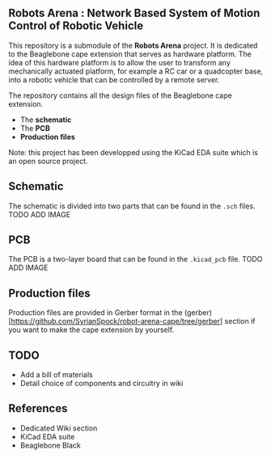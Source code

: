 Robots Arena : Network Based System of Motion Control of Robotic Vehicle
------------------------------------------------------------------------
This repository is a submodule of the **Robots Arena** project. It is dedicated
to the Beaglebone cape extension that serves as hardware platform. The idea of
this hardware platform is to allow the user to transform any mechanically
actuated platform, for example a RC car or a quadcopter base, into a robotic
vehicle that can be controlled by a remote server.

The repository contains all the design files of the Beaglebone cape extension.
* The **schematic**
* The **PCB**
* **Production files**

Note: this project has been developped using the KiCad EDA suite which is an
open source project.

Schematic
---------
The schematic is divided into two parts that can be found in the `.sch` files.
TODO ADD IMAGE

PCB
---
The PCB is a two-layer board that can be found in the `.kicad_pcb` file.
TODO ADD IMAGE

Production files
----------------
Production files are provided in Gerber format in the
(gerber)[https://github.com/SyrianSpock/robot-arena-cape/tree/gerber] section
if you want to make the cape extension by yourself.

TODO
----
* Add a bill of materials
* Detail choice of components and circuitry in wiki

References
----------
* Dedicated Wiki section
* KiCad EDA suite
* Beaglebone Black
